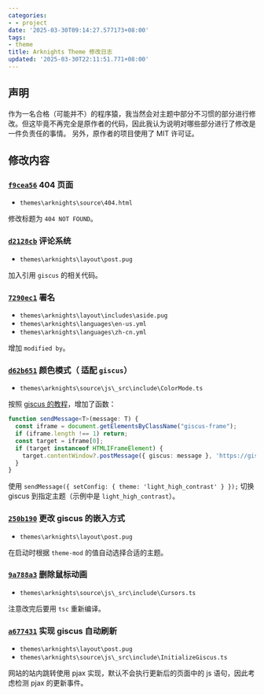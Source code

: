 ```yaml
---
categories:
- - project
date: '2025-03-30T09:14:27.577173+08:00'
tags:
- theme
title: Arknights Theme 修改日志
updated: '2025-03-30T22:11:51.771+08:00'
---
```

## 声明

作为一名合格（可能并不）的程序猿，我当然会对主题中部分不习惯的部分进行修改。但这毕竟不再完全是原作者的代码，因此我认为说明对哪些部分进行了修改是一件负责任的事情。
另外，原作者的项目使用了 MIT 许可证。

## 修改内容

### [`f9cea56`](https://github.com/weilycoder/weilycoder.github.io/commit/f9cea56da7e80c84404375826cb0855dd1807b93) 404 页面

+ `themes\arknights\source\404.html`

修改标题为 `404 NOT FOUND`。

### [`d2128cb`](https://github.com/weilycoder/weilycoder.github.io/commit/d2128cb160ac2a985966c31ed20e2280a04aaf0a) 评论系统

+ `themes\arknights\layout\post.pug`

加入引用 `giscus` 的相关代码。

### [`7290ec1`](https://github.com/weilycoder/weilycoder.github.io/commit/7290ec1ace22fb3f0b2aa0f4fc6a24595b12c5ff) 署名

+ `themes\arknights\layout\includes\aside.pug`
+ `themes\arknights\languages\en-us.yml`
+ `themes\arknights\languages\zh-cn.yml`

增加 `modified by`。

### [`d62b651`](https://github.com/weilycoder/weilycoder.github.io/commit/d62b651494e9baecdde5e9ed27fa09b28386f9bb) 颜色模式（ 适配 `giscus`）

+ `themes\arknights\source\js\_src\include\ColorMode.ts`

按照 [giscus 的教程](https://github.com/giscus/giscus/blob/main/ADVANCED-USAGE.md)，增加了函数：

```typescript
function sendMessage<T>(message: T) {
  const iframe = document.getElementsByClassName("giscus-frame");
  if (iframe.length !== 1) return;
  const target = iframe[0];
  if (target instanceof HTMLIFrameElement) {
    target.contentWindow?.postMessage({ giscus: message }, 'https://giscus.app');
  }
}
```

使用 `sendMessage({ setConfig: { theme: 'light_high_contrast' } });` 切换 giscus 到指定主题（示例中是 `light_high_contrast`）。

### [`250b190`](https://github.com/weilycoder/weilycoder.github.io/commit/250b1904229e23d86c266a1d223b5d3a4b589a17) 更改 giscus 的嵌入方式

+ `themes\arknights\layout\post.pug`

在启动时根据 `theme-mod` 的值自动选择合适的主题。

### [`9a788a3`](https://github.com/weilycoder/weilycoder.github.io/commit/9a788a38375cfef1f5f21431ce83a4f11b1bc895) 删除鼠标动画

+ `themes\arknights\source\js\_src\include\Cursors.ts`

注意改完后要用 `tsc` 重新编译。

### [`a677431`](https://github.com/weilycoder/weilycoder.github.io/commit/a67743110c0194ef14bc7972c5520194eec6be67) 实现 giscus 自动刷新

+ `themes\arknights\layout\post.pug`
+ `themes\arknights\source\js\_src\include\InitializeGiscus.ts`

网站的站内跳转使用 pjax 实现，默认不会执行更新后的页面中的 js 语句，因此考虑检测 pjax 的更新事件。
